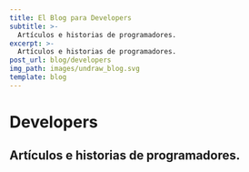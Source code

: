 ```yaml
---
title: El Blog para Developers
subtitle: >-
  Artículos e historias de programadores.
excerpt: >-
  Artículos e historias de programadores.
post_url: blog/developers
img_path: images/undraw_blog.svg
template: blog
---
```


# Developers

## Artículos e historias de programadores.
